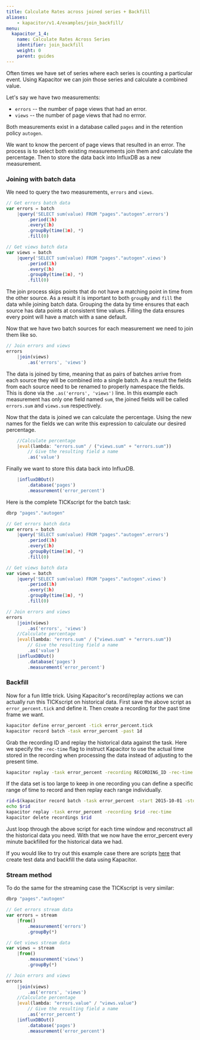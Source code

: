 ```yaml
---
title: Calculate Rates across joined series + Backfill
aliases:
    - kapacitor/v1.4/examples/join_backfill/
menu:
  kapacitor_1_4:
    name: Calculate Rates Across Series
    identifier: join_backfill
    weight: 0
    parent: guides
---
```


Often times we have set of series where each series is counting a particular event.
Using Kapacitor we can join those series and calculate a combined value.

Let's say we have two measurements:

* `errors` -- the number of page views that had an error.
* `views` -- the number of page views that had no errror.

Both measurements exist in a database called `pages` and in the retention policy `autogen`.

We want to know the percent of page views that resulted in an error.
The process is to select both existing measurements join them and calculate the percentage.
Then to store the data back into InfluxDB as a new measurement.

### Joining with batch data

We need to query the two measurements, `errors` and `views`.
```javascript
// Get errors batch data
var errors = batch
    |query('SELECT sum(value) FROM "pages"."autogen".errors')
        .period(1h)
        .every(1h)
        .groupBy(time(1m), *)
        .fill(0)

// Get views batch data
var views = batch
    |query('SELECT sum(value) FROM "pages"."autogen".views')
        .period(1h)
        .every(1h)
        .groupBy(time(1m), *)
        .fill(0)
```

The join process skips points that do not have a matching point in time from the other source.
As a result it is important to both `groupBy` and `fill` the data while joining batch data.
Grouping the data by time ensures that each source has data points at consistent time values.
Filling the data ensures every point will have a match with a sane default.

Now that we have two batch sources for each measurement we need to join them like so.

```javascript
// Join errors and views
errors
    |join(views)
        .as('errors', 'views')
```

The data is joined by time, meaning that as pairs of batches arrive from each source
they will be combined into a single batch.
As a result the fields from each source need to
be renamed to properly namespace the fields.
This is done via the `.as('errors', 'views')` line.
In this example each measurement has only one field named `sum`, the joined fields will be called
`errors.sum` and `views.sum` respectively.

Now that the data is joined we can calculate the percentage.
Using the new names for the fields we can write this expression to calculate our desired percentage.

```javascript
    //Calculate percentage
    |eval(lambda: "errors.sum" / ("views.sum" + "errors.sum"))
        // Give the resulting field a name
        .as('value')

```

 Finally we want to store this data back into InfluxDB.

```javascript
    |influxDBOut()
        .database('pages')
        .measurement('error_percent')

```

Here is the complete TICKscript for the batch task:

```javascript
dbrp "pages"."autogen"

// Get errors batch data
var errors = batch
    |query('SELECT sum(value) FROM "pages"."autogen".errors')
        .period(1h)
        .every(1h)
        .groupBy(time(1m), *)
        .fill(0)

// Get views batch data
var views = batch
    |query('SELECT sum(value) FROM "pages"."autogen".views')
        .period(1h)
        .every(1h)
        .groupBy(time(1m), *)
        .fill(0)

// Join errors and views
errors
    |join(views)
        .as('errors', 'views')
    //Calculate percentage
    |eval(lambda: "errors.sum" / ("views.sum" + "errors.sum"))
        // Give the resulting field a name
        .as('value')
    |influxDBOut()
        .database('pages')
        .measurement('error_percent')

```

### Backfill
Now for a fun little trick.
Using Kapacitor's record/replay actions we can actually run this TICKscript on historical data.
First save the above script as `error_percent.tick` and define it.
Then create a recording for the past time frame we want.

```bash
kapacitor define error_percent -tick error_percent.tick
kapacitor record batch -task error_percent -past 1d
```

Grab the recording ID and replay the historical data against the task.
Here we specify the `-rec-time` flag to instruct Kapacitor to use the actual
time stored in the recording when processing the data instead of adjusting to the present time.

```bash
kapacitor replay -task error_percent -recording RECORDING_ID -rec-time
```

If the data set is too large to keep in one recording you can define a specific range of time to record
and then replay each range individually.

```bash
rid=$(kapacitor record batch -task error_percent -start 2015-10-01 -stop 2015-10-02)
echo $rid
kapacitor replay -task error_percent -recording $rid -rec-time
kapacitor delete recordings $rid
```

Just loop through the above script for each time window and reconstruct all the historical data you need.
With that we now have the error_percent every minute backfilled for the historical data we had.

If you would like to try out this example case there are scripts [here](https://github.com/influxdb/kapacitor/blob/master/examples/error_percent/) that create test data and backfill the data using Kapacitor.

### Stream method
To do the same for the streaming case the TICKscript is very similar:

```javascript
dbrp "pages"."autogen"

// Get errors stream data
var errors = stream
    |from()
        .measurement('errors')
        .groupBy(*)

// Get views stream data
var views = stream
    |from()
        .measurement('views')
        .groupBy(*)

// Join errors and views
errors
    |join(views)
        .as('errors', 'views')
    //Calculate percentage
    |eval(lambda: "errors.value" / "views.value")
        // Give the resulting field a name
        .as('error_percent')
    |influxDBOut()
        .database('pages')
        .measurement('error_percent')
```
